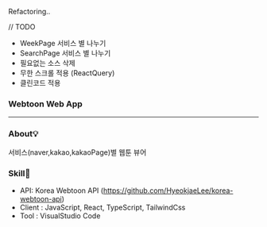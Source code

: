 Refactoring..

// TODO 

- WeekPage 서비스 별 나누기
- SearchPage 서비스 별 나누기
- 필요없는 소스 삭제
- 무한 스크롤 적용 (ReactQuery)
- 클린코드 적용


### Webtoon Web App
---

### About💡
서비스(naver,kakao,kakaoPage)별 웹툰 뷰어


### Skill🔨  
- API: Korea Webtoon API (https://github.com/HyeokjaeLee/korea-webtoon-api)
- Client : JavaScript, React, TypeScript, TailwindCss
- Tool : VisualStudio Code


